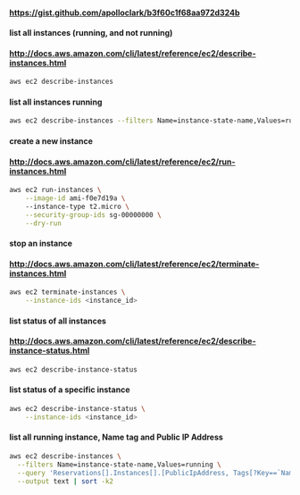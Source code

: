 #### https://gist.github.com/apolloclark/b3f60c1f68aa972d324b

#### list all instances (running, and not running)
#### http://docs.aws.amazon.com/cli/latest/reference/ec2/describe-instances.html
```bash
aws ec2 describe-instances
```

#### list all instances running
```bash
aws ec2 describe-instances --filters Name=instance-state-name,Values=running
```

#### create a new instance
#### http://docs.aws.amazon.com/cli/latest/reference/ec2/run-instances.html
```bash
aws ec2 run-instances \
    --image-id ami-f0e7d19a \	
    --instance-type t2.micro \
    --security-group-ids sg-00000000 \
    --dry-run
```

#### stop an instance
#### http://docs.aws.amazon.com/cli/latest/reference/ec2/terminate-instances.html
```bash
aws ec2 terminate-instances \
    --instance-ids <instance_id>
```

#### list status of all instances
#### http://docs.aws.amazon.com/cli/latest/reference/ec2/describe-instance-status.html
```bash
aws ec2 describe-instance-status
```

#### list status of a specific instance
```bash
aws ec2 describe-instance-status \
    --instance-ids <instance_id>
```

#### list all running instance, Name tag and Public IP Address
```bash
aws ec2 describe-instances \
  --filters Name=instance-state-name,Values=running \
  --query 'Reservations[].Instances[].[PublicIpAddress, Tags[?Key==`Name`].Value | [0] ]' \
  --output text | sort -k2
```